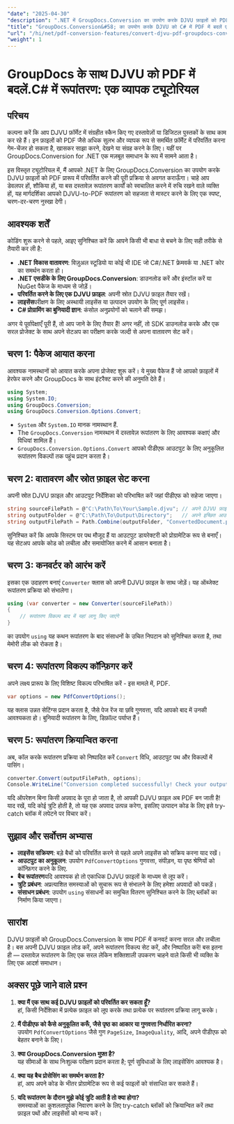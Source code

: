 ```yaml
---
"date": "2025-04-30"
"description": ".NET में GroupDocs.Conversion का उपयोग करके DJVU फ़ाइलों को PDF में कनवर्ट करना सीखें। निर्बाध दस्तावेज़ रूपांतरण के लिए चरण-दर-चरण मार्गदर्शिका का पालन करें।"
"title": "GroupDocs.Conversion&#58; का उपयोग करके DJVU को C# में PDF में बदलें एक चरण-दर-चरण मार्गदर्शिका"
"url": "/hi/net/pdf-conversion-features/convert-djvu-pdf-groupdocs-conversion-csharp/"
"weight": 1
---
```


# GroupDocs के साथ DJVU को PDF में बदलें.C# में रूपांतरण: एक व्यापक ट्यूटोरियल

## परिचय
कल्पना करें कि आप DJVU फ़ॉर्मेट में संग्रहीत स्कैन किए गए दस्तावेज़ों या डिजिटल पुस्तकों के साथ काम कर रहे हैं। इन फ़ाइलों को PDF जैसे अधिक सुलभ और व्यापक रूप से समर्थित फ़ॉर्मेट में परिवर्तित करना गेम-चेंजर हो सकता है, खासकर साझा करने, देखने या संग्रह करने के लिए। यहीं पर GroupDocs.Conversion for .NET एक मज़बूत समाधान के रूप में सामने आता है।

इस विस्तृत ट्यूटोरियल में, मैं आपको .NET के लिए GroupDocs.Conversion का उपयोग करके DJVU फ़ाइलों को PDF प्रारूप में परिवर्तित करने की पूरी प्रक्रिया से अवगत कराऊँगा। चाहे आप डेवलपर हों, शौकिया हों, या बस दस्तावेज़ रूपांतरण कार्यों को स्वचालित करने में रुचि रखने वाले व्यक्ति हों, यह मार्गदर्शिका आपको DJVU-to-PDF रूपांतरण को सहजता से मास्टर करने के लिए एक स्पष्ट, चरण-दर-चरण नुस्खा देगी।

## आवश्यक शर्तें

कोडिंग शुरू करने से पहले, आइए सुनिश्चित करें कि आपने किसी भी बाधा से बचने के लिए सही तरीके से तैयारी कर ली है:

- **.NET विकास वातावरण**: विज़ुअल स्टूडियो या कोई भी IDE जो C#/.NET फ्रेमवर्क या .NET कोर का समर्थन करता हो।
- **.NET एसडीके के लिए GroupDocs.Conversion**: डाउनलोड करें और इंस्टॉल करें या NuGet पैकेज के माध्यम से जोड़ें।
- **परिवर्तित करने के लिए एक DJVU फ़ाइल**: अपनी स्रोत DJVU फ़ाइल तैयार रखें।
- **लाइसेंस**परीक्षण के लिए अस्थायी लाइसेंस या उत्पादन उपयोग के लिए पूर्ण लाइसेंस।
- **C# प्रोग्रामिंग का बुनियादी ज्ञान**: कंसोल अनुप्रयोगों को चलाने की समझ।

अगर ये पूर्वापेक्षाएँ पूरी हैं, तो आप जाने के लिए तैयार हैं! अगर नहीं, तो SDK डाउनलोड करके और एक सरल प्रोजेक्ट के साथ अपने सेटअप का परीक्षण करके जल्दी से अपना वातावरण सेट करें।

## चरण 1: पैकेज आयात करना

आवश्यक नामस्थानों को आयात करके अपना प्रोजेक्ट शुरू करें। ये मुख्य पैकेज हैं जो आपको फ़ाइलों में हेरफेर करने और GroupDocs के साथ इंटरैक्ट करने की अनुमति देते हैं।

```csharp
using System;
using System.IO;
using GroupDocs.Conversion;
using GroupDocs.Conversion.Options.Convert;
```

- `System` और `System.IO` मानक नामस्थान हैं.
- The `GroupDocs.Conversion` नामस्थान में दस्तावेज़ रूपांतरण के लिए आवश्यक कक्षाएं और विधियां शामिल हैं।
- `GroupDocs.Conversion.Options.Convert` आपको पीडीएफ आउटपुट के लिए अनुकूलित रूपांतरण विकल्पों तक पहुंच प्रदान करता है।

## चरण 2: वातावरण और स्रोत फ़ाइल सेट करना

अपनी स्रोत DJVU फ़ाइल और आउटपुट निर्देशिका को परिभाषित करें जहां पीडीएफ को सहेजा जाएगा।

```csharp
string sourceFilePath = @"C:\Path\To\Your\Sample.djvu"; // अपने DJVU फ़ाइल पथ से बदलें
string outputFolder = @"C:\Path\To\Output\Directory";   // अपने इच्छित आउटपुट फ़ोल्डर से बदलें
string outputFilePath = Path.Combine(outputFolder, "ConvertedDocument.pdf");
```

सुनिश्चित करें कि आपके सिस्टम पर पथ मौजूद हैं या आउटपुट डायरेक्टरी को प्रोग्रामेटिक रूप से बनाएँ। यह सेटअप आपके कोड को लचीला और समायोजित करने में आसान बनाता है।

## चरण 3: कनवर्टर को आरंभ करें

इसका एक उदाहरण बनाएं `Converter` क्लास को अपनी DJVU फ़ाइल के साथ जोड़ें। यह ऑब्जेक्ट रूपांतरण प्रक्रिया को संभालेगा।

```csharp
using (var converter = new Converter(sourceFilePath))
{
    // रूपांतरण विकल्प बाद में यहां लागू किए जाएंगे
}
```

का उपयोग `using` यह कथन रूपांतरण के बाद संसाधनों के उचित निपटान को सुनिश्चित करता है, तथा मेमोरी लीक को रोकता है।

## चरण 4: रूपांतरण विकल्प कॉन्फ़िगर करें

अपने लक्ष्य प्रारूप के लिए विशिष्ट विकल्प परिभाषित करें - इस मामले में, PDF.

```csharp
var options = new PdfConvertOptions();
```

यह क्लास उन्नत सेटिंग्स प्रदान करता है, जैसे पेज रेंज या छवि गुणवत्ता, यदि आपको बाद में उनकी आवश्यकता हो। बुनियादी रूपांतरण के लिए, डिफ़ॉल्ट पर्याप्त हैं।

## चरण 5: रूपांतरण क्रियान्वित करना

अब, कॉल करके रूपांतरण प्रक्रिया को निष्पादित करें `Convert` विधि, आउटपुट पथ और विकल्पों में पासिंग।

```csharp
converter.Convert(outputFilePath, options);
Console.WriteLine("Conversion completed successfully! Check your output folder.");
```

यदि ऑपरेशन बिना किसी अपवाद के पूरा हो जाता है, तो आपकी DJVU फ़ाइल अब PDF बन जाती है! याद रखें, यदि कोई त्रुटि होती है, तो यह एक अपवाद उत्पन्न करेगा, इसलिए उत्पादन कोड के लिए इसे try-catch ब्लॉक में लपेटने पर विचार करें।

## सुझाव और सर्वोत्तम अभ्यास

- **लाइसेंस सक्रियण**: बड़े बैचों को परिवर्तित करने से पहले अपने लाइसेंस को सक्रिय करना याद रखें।
- **आउटपुट का अनुकूलन**: उपयोग `PdfConvertOptions` गुणवत्ता, संपीड़न, या पृष्ठ श्रेणियों को कॉन्फ़िगर करने के लिए.
- **बैच रूपांतरण**यदि आवश्यक हो तो एकाधिक DJVU फ़ाइलों के माध्यम से लूप करें।
- **त्रुटि प्रबंधन**: अप्रत्याशित समस्याओं को सुचारू रूप से संभालने के लिए हमेशा अपवादों को पकड़ें।
- **संसाधन प्रबंधन**: उपयोग `using` संसाधनों का समुचित वितरण सुनिश्चित करने के लिए ब्लॉकों का निर्माण किया जाएगा।

## सारांश

DJVU फ़ाइलों को GroupDocs.Conversion के साथ PDF में कनवर्ट करना सरल और लचीला है। बस अपनी DJVU फ़ाइल लोड करें, अपने रूपांतरण विकल्प सेट करें, और निष्पादित करें! बस इतना ही — दस्तावेज़ रूपांतरण के लिए एक सरल लेकिन शक्तिशाली उपकरण चाहने वाले किसी भी व्यक्ति के लिए एक आदर्श समाधान।

## अक्सर पूछे जाने वाले प्रश्न

1. **क्या मैं एक साथ कई DJVU फ़ाइलों को परिवर्तित कर सकता हूँ?**  
हां, किसी निर्देशिका में प्रत्येक फ़ाइल को लूप करके तथा प्रत्येक पर रूपांतरण प्रक्रिया लागू करके।

2. **मैं पीडीएफ को कैसे अनुकूलित करूँ, जैसे पृष्ठ का आकार या गुणवत्ता निर्धारित करना?**  
उपयोग `PdfConvertOptions` जैसे गुण `PageSize`, `ImageQuality`, आदि, अपने पीडीएफ को बेहतर बनाने के लिए।

3. **क्या GroupDocs.Conversion मुफ़्त है?**  
यह सीमाओं के साथ निःशुल्क परीक्षण प्रदान करता है; पूर्ण सुविधाओं के लिए लाइसेंसिंग आवश्यक है।

4. **क्या यह बैच प्रोसेसिंग का समर्थन करता है?**  
हां, आप अपने कोड के भीतर प्रोग्रामेटिक रूप से कई फाइलों को संसाधित कर सकते हैं।

5. **यदि रूपांतरण के दौरान मुझे कोई त्रुटि आती है तो क्या होगा?**  
समस्याओं का कुशलतापूर्वक निवारण करने के लिए try-catch ब्लॉकों को क्रियान्वित करें तथा फ़ाइल पथों और लाइसेंसों को मान्य करें।